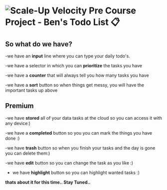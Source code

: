 # ![Scale-Up Velocity](./readme-files/logo-main.png) Pre Course Project - Ben's Todo List 📋

## So what do we have?

-we have an **input** line where you can type your daily todo's.

-we have a selector in which you can **prioritize** the tasks you have

-we have a **counter** that will always tell you how many tasks you have

-we have a **sort** button so when things get messy, you will have the important tasks up above

## Premium

-we have **stored** all of your data tasks at the cloud so you can access it with any device:)

-we have a **completed** button so you you can mark the things you have done :)

-we have **trash** button so when you finish your tasks and the day is gone you can delete them:)

-we have **edit** button so you can change the task as you like :)

- we have **highlight** button so you can highlight wanted tasks :)

**thats about it for this time.. Stay Tuned..**
